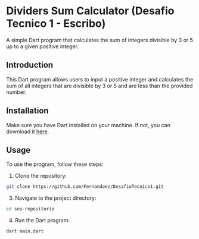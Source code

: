 # Dividers Sum Calculator (Desafio Tecnico 1 - Escribo)
A simple Dart program that calculates the sum of integers divisible by 3 or 5 up to a given positive integer.

## Introduction
This Dart program allows users to input a positive integer and calculates the sum of all integers that are divisible by 3 or 5 and are less than the provided number.

## Installation
Make sure you have Dart installed on your machine. If not, you can download it [here](https://dart.dev/get-dart).

## Usage
To use the program, follow these steps:
1.  Clone the repository:
```bash
git clone https://github.com/Fernandoez/DesafioTecnico1.git
```
3. Navigate to the project directory:
```bash
cd seu-repositorio
```
4. Run the Dart program:
```bash
dart main.dart
```
